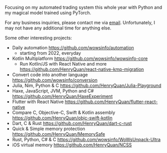 Focusing on my automated trading system this whole year with Python and my magical model trained using PyTorch.

For any business inquiries, please contact me via [email](mailto:development.henryquan@gmail.com). Unfortunately, I may not have any additional time for anything else. 

Some other interesting projects:
- Daily automation https://github.com/wowsinfo/automation
  - starting from 2022, everyday
- Kotlin Multiplatform https://github.com/wowsinfo/wowsinfo-core
  - Run Kotlin/JS with React Native and more https://github.com/HenryQuan/react-native-kmp-migration
- Convert code into another language https://github.com/wowsinfo/conversion
- Julia, Nim, Python & C https://github.com/HenryQuan/Julia-Playground
- Haxe, JavaScript, JVM, Python and C# https://github.com/HenryQuan/HaxeExperiment
- Flutter with React Native https://github.com/HenryQuan/flutter-react-native
- Compare C, Objective-C, Swift & Kotlin assembly https://github.com/HenryQuan/objc-swift-kotlin
- Dart, C & Rust https://github.com/HenryQuan/dart-c-rust
- Quick & Simple memory protection https://github.com/HenryQuan/MemorySafe
- Rust, Python, C# & C https://github.com/wowsinfo/WoWsUnpack-Ultra
- iOS virtual memory https://github.com/HenryQuan/NCSS
